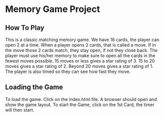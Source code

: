 # Memory Game Project
## How To Play

This is a classic matching memory game. We have 16 cards, the player can open 2 at a time. When a player opens 2 cards, that is called a move. If in the move those 2 cards match, they stay open, if not they close back. The player must use his/her memory to make sure to open all the cards in the fewest moves possible. 15 moves or less gives a star rating of 3. 15 to 20 moves gives a star rating of 2. Beyond 20 moves gives a star rating of 1. The player is also timed so they can see how fast they move.

## Loading the Game

To load the game. Click on the index.html file. A browser should open and show the game layout. To start the Game, click on the 1st Card, the timer will then start.

 

